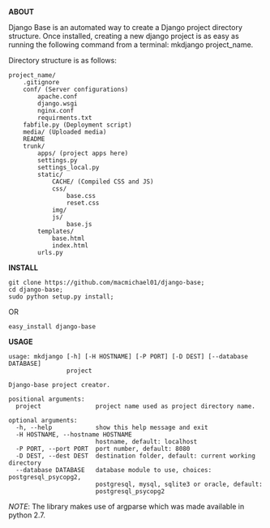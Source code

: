 **ABOUT**

Django Base is an automated way to create a Django project directory structure. Once installed, creating a new django project is as easy as running the following command from a terminal: mkdjango project_name.

Directory structure is as follows:

    project_name/
        .gitignore
        conf/ (Server configurations)
            apache.conf
            django.wsgi
            nginx.conf
            requirments.txt
        fabfile.py (Deployment script)
        media/ (Uploaded media)
        README
        trunk/
            apps/ (project apps here)
            settings.py
            settings_local.py
            static/
                CACHE/ (Compiled CSS and JS)
                css/
                    base.css
                    reset.css
                img/
                js/
                    base.js
            templates/
                base.html
                index.html
            urls.py


**INSTALL**

    git clone https://github.com/macmichael01/django-base;
    cd django-base;
    sudo python setup.py install;

OR

    easy_install django-base

**USAGE**

    usage: mkdjango [-h] [-H HOSTNAME] [-P PORT] [-D DEST] [--database DATABASE]
                    project
    
    Django-base project creator.
    
    positional arguments:
      project               project name used as project directory name.
    
    optional arguments:
      -h, --help            show this help message and exit
      -H HOSTNAME, --hostname HOSTNAME
                            hostname, default: localhost
      -P PORT, --port PORT  port number, default: 8080
      -D DEST, --dest DEST  destination folder, default: current working directory
      --database DATABASE   database module to use, choices: postgresql_psycopg2,
                            postgresql, mysql, sqlite3 or oracle, default:
                            postgresql_psycopg2

*NOTE*: The library makes use of argparse which was made available in python 2.7. 
